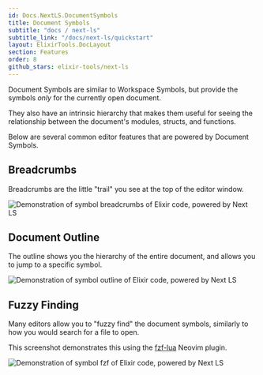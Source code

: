 ```yaml
---
id: Docs.NextLS.DocumentSymbols
title: Document Symbols
subtitle: "docs / next-ls"
subtitle_link: "/docs/next-ls/quickstart"
layout: ElixirTools.DocLayout
section: Features
order: 8
github_stars: elixir-tools/next-ls
---
```


Document Symbols are similar to Workspace Symbols, but provide the symbols _only_ for the currently open document.

They also have an intrinsic hierarchy that makes them useful for seeing the relationship between the document's modules, structs, and functions.

Below are several common editor features that are powered by Document Symbols.

## Breadcrumbs

Breadcrumbs are the little "trail" you see at the top of the editor window.

![Demonstration of symbol breadcrumbs of Elixir code, powered by Next LS](https://f005.backblazeb2.com/file/elixir-tools/doc-symbols-breadcrumbs.png)

## Document Outline

The outline shows you the hierarchy of the entire document, and allows you to jump to a specific symbol.

![Demonstration of symbol outline of Elixir code, powered by Next LS](https://f005.backblazeb2.com/file/elixir-tools/doc-symbols-outilne.png)

## Fuzzy Finding

Many editors allow you to "fuzzy find" the document symbols, similarly to how you would search for a file to open.

This screenshot demonstrates this using the [fzf-lua](https://github.com/ibhagwan/fzf-lua) Neovim plugin.

![Demonstration of symbol fzf of Elixir code, powered by Next LS](https://f005.backblazeb2.com/file/elixir-tools/doc-symbols-fzf.png)
